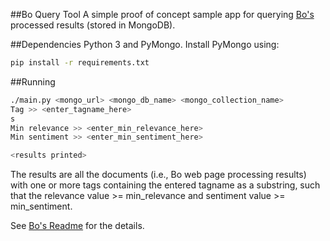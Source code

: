 ##Bo Query Tool
A simple proof of concept sample app for querying [Bo's](https://github.com/udeyrishi/bo) processed results (stored in MongoDB).

##Dependencies
Python 3 and PyMongo. Install PyMongo using:

```sh
pip install -r requirements.txt
```

##Running
```sh
./main.py <mongo_url> <mongo_db_name> <mongo_collection_name>
Tag >> <enter_tagname_here>
s
Min relevance >> <enter_min_relevance_here>
Min sentiment >> <enter_min_sentiment_here>

<results printed>
```

The results are all the documents (i.e., Bo web page processing results) with one or more tags containing the entered tagname as a substring, such that the relevance value >= min\_relevance and sentiment value >= min\_sentiment.

See [Bo's Readme](https://github.com/udeyrishi/bo) for the details.
